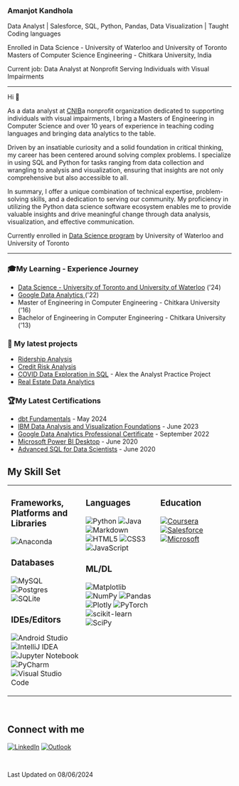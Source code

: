 
### Amanjot Kandhola

Data Analyst | Salesforce, SQL, Python, Pandas, Data Visualization | Taught Coding languages

Enrolled in Data Science - University of Waterloo and University of Toronto
<br>Masters of Computer Science Engineering - Chitkara University, India

Current job: Data Analyst at Nonprofit Serving Individuals with Visual Impairments

----------
Hi 👋 

As a data analyst at [CNIB](https://www.cnib.ca/en?region=on)a nonprofit organization dedicated to supporting individuals with visual impairments, I bring a Masters of Engineering in Computer Science and over 10 years of experience in teaching coding languages and bringing data analytics to the table.

Driven by an insatiable curiosity and a solid foundation in critical thinking, my career has been centered around solving complex problems. I specialize in using SQL and Python for tasks ranging from data collection and wrangling to analysis and visualization, ensuring that insights are not only comprehensive but also accessible to all.

In summary, I offer a unique combination of technical expertise, problem-solving skills, and a dedication to serving our community. My proficiency in utilizing the Python data science software ecosystem enables me to provide valuable insights and drive meaningful change through data analysis, visualization, and effective communication.

Currently enrolled in [Data Science program](https://github.com/amanjot-git/data-science-UofT/tree/main) by University of Waterloo and University of Toronto

------------

### 🎓My Learning - Experience Journey 
- [Data Science - University of Toronto and University of Waterloo](https://learn.utoronto.ca/programs-courses/certificates/data-science) ('24)
- [Google Data Analytics ](https://www.coursera.org/account/accomplishments/specialization/2VM7V2A6ZAS5) ('22)
- Master of Engineering in Computer Engineering - Chitkara University ('16)
- Bachelor of Engineering in Computer Engineering - Chitkara University ('13)



### 🌱 My latest projects 
- [Ridership Analysis](https://github.com/amanjot-git/ridership-analysis-TTC)
- [Credit Risk Analysis ](https://github.com/amanjot-git/credit-risk-analytics/blob/main/Credit%20Risk%20Analysis.ipynb) 
- [COVID Data Exploration in SQL](https://github.com/amanjot-git/PortfolioProjects/blob/main/Portfolio%20Project%20-%20COVID%20Data%20Exploration%20in%20SQL.sql) - Alex the Analyst Practice Project
- [Real Estate Data Analytics](https://github.com/amanjot-git/real-estate-data-analytics/blob/main/Real%20Estate%20Data%20Analytics.ipynb)
  



### 🏆My Latest Certifications  
- [dbt Fundamentals](https://credentials.getdbt.com/ca66b04f-4329-4b83-996e-aa21abfc25e2) - May 2024
- [IBM Data Analysis and Visualization Foundations](https://www.coursera.org/account/accomplishments/specialization/QFB6FGDZFGRB) - June 2023
- [Google Data Analytics Professional Certificate](https://www.coursera.org/account/accomplishments/specialization/2VM7V2A6ZAS5) - September 2022
- [Microsoft Power BI Desktop](https://www.linkedin.com/learning/certificates/7bca1a17416ff1fec09e02cd90fc7360b55e870f8be0081802d655a996bc15d0?trk=backfilled_certificate) - June 2020
- [Advanced SQL for Data Scientists](https://www.linkedin.com/learning/certificates/20b8b7a430446ae58029425159f5d46c7fa6484890435b5603d75fb2565862da?trk=backfilled_certificate) - June 2020
  



## My Skill Set  
<table><tr><td valign="top" width="33%">



### Frameworks, Platforms and Libraries  
![Anaconda](https://img.shields.io/badge/Anaconda-%2344A833.svg?style=for-the-badge&logo=anaconda&logoColor=white)



### Databases  
![MySQL](https://img.shields.io/badge/mysql-%2300f.svg?style=for-the-badge&logo=mysql&logoColor=white)
![Postgres](https://img.shields.io/badge/postgres-%23316192.svg?style=for-the-badge&logo=postgresql&logoColor=white)
![SQLite](https://img.shields.io/badge/sqlite-%2307405e.svg?style=for-the-badge&logo=sqlite&logoColor=white)  
  



### IDEs/Editors  
![Android Studio](https://img.shields.io/badge/Android%20Studio-3DDC84.svg?style=for-the-badge&logo=android-studio&logoColor=white)
![IntelliJ IDEA](https://img.shields.io/badge/IntelliJIDEA-000000.svg?style=for-the-badge&logo=intellij-idea&logoColor=white)
![Jupyter Notebook](https://img.shields.io/badge/jupyter-%23FA0F00.svg?style=for-the-badge&logo=jupyter&logoColor=white)
![PyCharm](https://img.shields.io/badge/pycharm-143?style=for-the-badge&logo=pycharm&logoColor=black&color=black&labelColor=green)
![Visual Studio Code](https://img.shields.io/badge/Visual%20Studio%20Code-0078d7.svg?style=for-the-badge&logo=visual-studio-code&logoColor=white)  


</td><td valign="top" width="33%">



### Languages  
![Python](https://img.shields.io/badge/python-3670A0?style=for-the-badge&logo=python&logoColor=ffdd54)
![Java](https://img.shields.io/badge/java-%23ED8B00.svg?style=for-the-badge&logo=java&logoColor=white)
![Markdown](https://img.shields.io/badge/markdown-%23000000.svg?style=for-the-badge&logo=markdown&logoColor=white)
![HTML5](https://img.shields.io/badge/html5-%23E34F26.svg?style=for-the-badge&logo=html5&logoColor=white)
![CSS3](https://img.shields.io/badge/css3-%231572B6.svg?style=for-the-badge&logo=css3&logoColor=white)
![JavaScript](https://img.shields.io/badge/javascript-%23323330.svg?style=for-the-badge&logo=javascript&logoColor=%23F7DF1E)  
  



### ML/DL  
![Matplotlib](https://img.shields.io/badge/Matplotlib-%23ffffff.svg?style=for-the-badge&logo=Matplotlib&logoColor=black)
![NumPy](https://img.shields.io/badge/numpy-%23013243.svg?style=for-the-badge&logo=numpy&logoColor=white)
![Pandas](https://img.shields.io/badge/pandas-%23150458.svg?style=for-the-badge&logo=pandas&logoColor=white)
![Plotly](https://img.shields.io/badge/Plotly-%233F4F75.svg?style=for-the-badge&logo=plotly&logoColor=white)
![PyTorch](https://img.shields.io/badge/PyTorch-%23EE4C2C.svg?style=for-the-badge&logo=PyTorch&logoColor=white)
![scikit-learn](https://img.shields.io/badge/scikit--learn-%23F7931E.svg?style=for-the-badge&logo=scikit-learn&logoColor=white)
![SciPy](https://img.shields.io/badge/SciPy-%230C55A5.svg?style=for-the-badge&logo=scipy&logoColor=%white)

</td><td valign="top" width="33%">


### Education  
[![Coursera](https://img.shields.io/badge/Coursera-%230056D2.svg?style=for-the-badge&logo=Coursera&logoColor=white)](https://www.coursera.org/user/fb4413559ca3b9e51de0f898bb6a32e2)
[![Salesforce](https://img.shields.io/badge/Salesforce-%2302262B.svg?style=for-the-badge&logo=Salesforce&logoColor=Blue)](https://www.salesforce.com/trailblazer/akaur38)
[![Microsoft](https://img.shields.io/badge/Microsoft-0078D4?style=for-the-badge&logo=microsoft&logoColor=white)](https://learn.microsoft.com/en-us/users/me/achievements#badges-section)
</td></tr></table>  

<br/>  


## Connect with me  
[![LinkedIn](https://img.shields.io/badge/linkedin-%230077B5.svg?style=for-the-badge&logo=linkedin&logoColor=white)](https://www.linkedin.com/in/amanjot-kandhola-a7831270/)
[![Outlook](https://img.shields.io/badge/Microsoft_Outlook-0078D4?style=for-the-badge&logo=microsoft-outlook&logoColor=white)](mailto:dhillonaman91@outlook.com)
  

<br/> 



 Last Updated on 08/06/2024 
